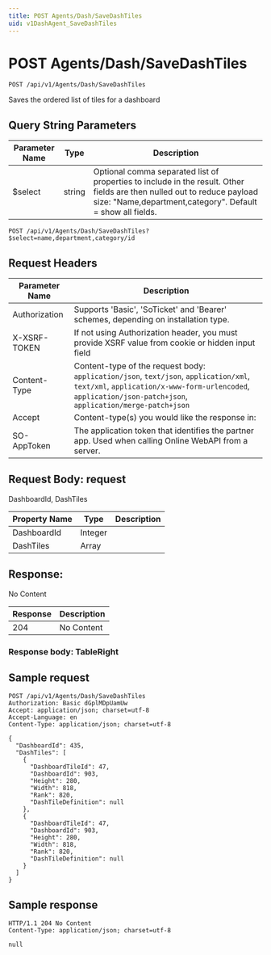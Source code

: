 ```yaml
---
title: POST Agents/Dash/SaveDashTiles
uid: v1DashAgent_SaveDashTiles
---
```


# POST Agents/Dash/SaveDashTiles

```http
POST /api/v1/Agents/Dash/SaveDashTiles
```

Saves the ordered list of tiles for a dashboard







## Query String Parameters

| Parameter Name | Type |  Description |
|----------------|------|--------------|
| $select | string |  Optional comma separated list of properties to include in the result. Other fields are then nulled out to reduce payload size: "Name,department,category". Default = show all fields. |

```http
POST /api/v1/Agents/Dash/SaveDashTiles?$select=name,department,category/id
```


## Request Headers

| Parameter Name | Description |
|----------------|-------------|
| Authorization  | Supports 'Basic', 'SoTicket' and 'Bearer' schemes, depending on installation type. |
| X-XSRF-TOKEN   | If not using Authorization header, you must provide XSRF value from cookie or hidden input field |
| Content-Type | Content-type of the request body: `application/json`, `text/json`, `application/xml`, `text/xml`, `application/x-www-form-urlencoded`, `application/json-patch+json`, `application/merge-patch+json` |
| Accept         | Content-type(s) you would like the response in:  |
| SO-AppToken | The application token that identifies the partner app. Used when calling Online WebAPI from a server. |

## Request Body: request 

DashboardId, DashTiles 

| Property Name | Type |  Description |
|----------------|------|--------------|
| DashboardId | Integer |  |
| DashTiles | Array |  |

## Response:

No Content

| Response | Description |
|----------------|-------------|
| 204 | No Content |

### Response body: TableRight


## Sample request

```http!
POST /api/v1/Agents/Dash/SaveDashTiles
Authorization: Basic dGplMDpUamUw
Accept: application/json; charset=utf-8
Accept-Language: en
Content-Type: application/json; charset=utf-8

{
  "DashboardId": 435,
  "DashTiles": [
    {
      "DashboardTileId": 47,
      "DashboardId": 903,
      "Height": 280,
      "Width": 818,
      "Rank": 820,
      "DashTileDefinition": null
    },
    {
      "DashboardTileId": 47,
      "DashboardId": 903,
      "Height": 280,
      "Width": 818,
      "Rank": 820,
      "DashTileDefinition": null
    }
  ]
}
```

## Sample response

```http_
HTTP/1.1 204 No Content
Content-Type: application/json; charset=utf-8

null
```